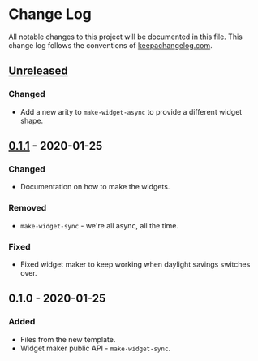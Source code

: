 # Change Log
All notable changes to this project will be documented in this file. This change log follows the conventions of [keepachangelog.com](http://keepachangelog.com/).

## [Unreleased]
### Changed
- Add a new arity to `make-widget-async` to provide a different widget shape.

## [0.1.1] - 2020-01-25
### Changed
- Documentation on how to make the widgets.

### Removed
- `make-widget-sync` - we're all async, all the time.

### Fixed
- Fixed widget maker to keep working when daylight savings switches over.

## 0.1.0 - 2020-01-25
### Added
- Files from the new template.
- Widget maker public API - `make-widget-sync`.

[Unreleased]: https://github.com/your-name/worksheet/compare/0.1.1...HEAD
[0.1.1]: https://github.com/your-name/worksheet/compare/0.1.0...0.1.1
